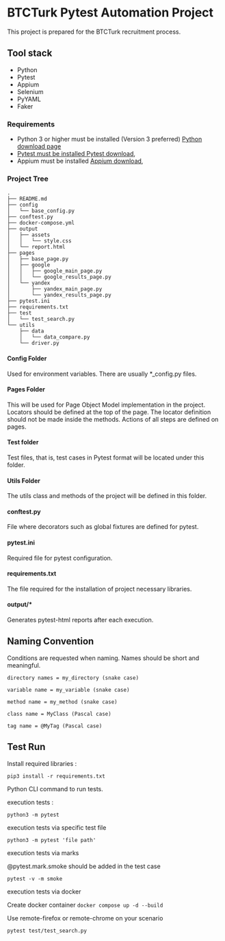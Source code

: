 <h1>BTCTurk Pytest Automation Project</h1>
This project is prepared for the BTCTurk recruitment process.
<h2>Tool stack</h2>

* Python
* Pytest
* Appium
* Selenium
* PyYAML
* Faker

<h3>Requirements</h3>

* Python 3 or higher must be installed (Version 3 preferred) <a href="https://www.python.org/downloads/"> Python
  download page
* Pytest must be installed <a href="https://pypi.org/project/pytest/">Pytest download</a>,
* Appium must be installed <a href="https://appium.io/downloads.html">Appium download</a>,

<h3>Project Tree</h3>

```
.
├── README.md
├── config
│   └── base_config.py
├── conftest.py
├── docker-compose.yml
├── output
│   ├── assets
│   │   └── style.css
│   └── report.html
├── pages
│   ├── base_page.py
│   ├── google
│   │   ├── google_main_page.py
│   │   └── google_results_page.py
│   └── yandex
│       ├── yandex_main_page.py
│       └── yandex_results_page.py
├── pytest.ini
├── requirements.txt
├── test
│   └── test_search.py
└── utils
    ├── data
    │   └── data_compare.py
    └── driver.py
```

<h4>Config Folder</h4>
Used for environment variables. There are usually *_config.py files.

<h4>Pages Folder</h4>
This will be used for Page Object Model implementation in the project. Locators should be defined at the top of the page.
The locator definition should not be made inside the methods. Actions of all steps are defined on pages.

<h4>Test folder</h4>
Test files, that is, test cases in Pytest format will be located under this folder.

<h4>Utils Folder</h4>
The utils class and methods of the project will be defined in this folder.

<h4>conftest.py</h4>
File where decorators such as global fixtures are defined for pytest.

<h4>pytest.ini</h4>
Required file for pytest configuration.

<h4>requirements.txt</h4>
The file required for the installation of project necessary libraries.

<h4>output/*</h4>
Generates pytest-html reports after each execution.

<h2>Naming Convention</h2>

Conditions are requested when naming. Names should be short and meaningful.

``directory names = my_directory (snake case)``

``variable name = my_variable (snake case)``

``method name = my_method (snake case)``

``class name = MyClass (Pascal case)``

``tag name = @MyTag (Pascal case)``



<h2> Test Run </h2>
Install required libraries :

``
pip3 install -r requirements.txt
``

Python CLI command to run tests.

execution tests :

``
python3 -m pytest
``

execution tests via specific test file

``
python3 -m pytest 'file path'
``

execution tests via marks

@pytest.mark.smoke should be added in the test case

``
pytest -v -m smoke
``

execution tests via docker

Create docker container
``
docker compose up -d --build
``

Use remote-firefox or remote-chrome on your scenario

``
pytest test/test_search.py
``
